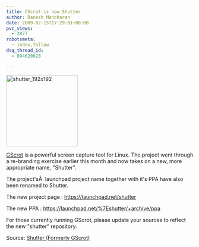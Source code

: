 ```yaml
---
title: CScrot is now Shutter
author: Danesh Manoharan
date: 2009-02-15T17:29:01+00:00
pvc_views:
  - 2877
robotsmeta:
  - index,follow
dsq_thread_id:
  - 894620628

---
```

<img loading="lazy" class="alignnone size-full wp-image-1271" title="shutter_192x192" src="/wp-content/uploads/2009/02/shutter_192x192.png" alt="shutter_192x192" width="192" height="192" srcset="/wp-content/uploads/2009/02/shutter_192x192.png 192w, /wp-content/uploads/2009/02/shutter_192x192-150x150.png 150w" sizes="(max-width: 192px) 100vw, 192px" />

[GScrot][1] is a powerful screen capture tool for Linux. The project went through a re-branding exercise earlier this month and now takes on a new, more appropriate name, "Shutter".

The project'sÂ  launchpad project name together with it's PPA have also been renamed to Shutter.

The new project page : <https://launchpad.net/shutter>

The new PPA : <https://launchpad.net/%7Eshutter/+archive/ppa>

For those currently running GScrot, please update your sources to reflect the new "shutter" repository.

Source: [Shutter (Formerly GScrot)][2]

 [1]: /posts/how-to-install-gscrot-screenshot-tool/
 [2]: http://gscrot.ubuntu-projekte.de/